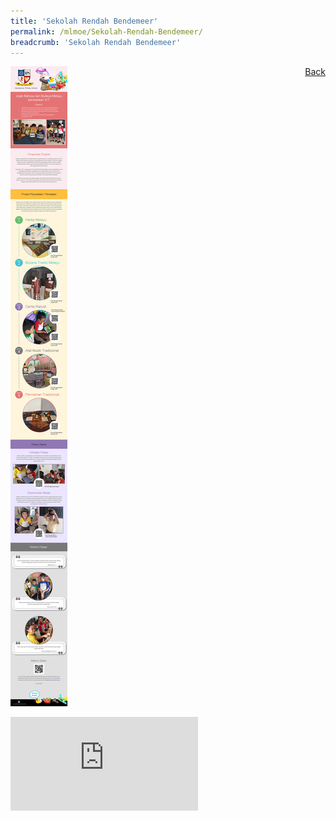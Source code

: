 ```yaml
---
title: 'Sekolah Rendah Bendemeer'
permalink: /mlmoe/Sekolah-Rendah-Bendemeer/
breadcrumb: 'Sekolah Rendah Bendemeer'
---
```

<a href="/gallery/pameran- bahasa- melayu-malay-language-exhibitions-d/schools/" style="float:right;">Back</a>
 <img src="/images/BendemeerPri-ML.jpg"> <br/>
<div class="video-container">
  <iframe src="https://www.youtube.com/embed/Kp_2W6MDV-w" frameborder="0" allow="accelerometer; autoplay; encrypted-media; gyroscope; picture-in-picture" allowfullscreen></iframe></div>
